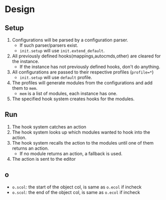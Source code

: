 # Design
## Setup
1. Configurations will be parsed by a configuration parser.
    + If such parser/parsers exist.
    + `init.setup` will use `init.extend_default`.
2. All previously defined hooks(mappings,autocmds,other) are cleared for the instance.
    + If the instance has not previously defined hooks, don't do anything.
3. All configurations are passed to their respective profiles (`profile=*`)
    + `init.setup` will use `default` profile.
4. The profiles will generate modules from the configurations and add them to `mem`.
    + `mem` is a list of modules, each instance has one.
5. The specified hook system creates hooks for the modules.
## Run
1. The hook system catches an action
2. The hook system looks up which modules wanted to hook into the action.
3. The hook system recalls the action to the modules until one of them returns an action.
    + If no module returns an action, a fallback is used.
4. The action is sent to the editor
## o
+ `o.scol`: the start of the object col, is same as `o.ecol` if incheck
+ `o.scol`: the end of the object col, is same as `o.ecol` if incheck
